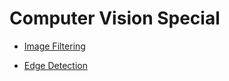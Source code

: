 # Computer Vision Special

* [Image Filtering](https://github.com/wonhyung64/CVspecial/blob/main/image_filtering/result.md "result.md")

* [Edge Detection](https://github.com/wonhyung64/CVspecial/blob/main/edge_detection/result.md "result.md")